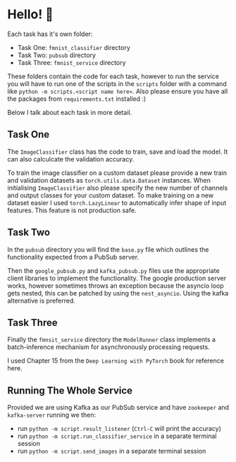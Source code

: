 # Hello! 👋

Each task has it's own folder:
 - Task One: `fmnist_classifier` directory
 - Task Two: `pubsub` directory
 - Task Three: `fmnist_service` directory

These folders contain the code for each task, however to run the service you will have to run one of the scripts in the `scripts` folder with a command like `python -m scripts.<script name here>`. Also please ensure you have all the packages from `requirements.txt` installed :)

Below I talk about each task in more detail.

## Task One

The `ImageClassifier` class has the code to train, save and load the model. It can also calculcate the validation accuracy.

To train the image classifier on a custom dataset please provide a new train and validation datasets as `torch.utils.data.Dataset` instances. When initialising `ImageClassifier` also please specify the new number of channels and output classes for your custom dataset. To make training on a new dataset easier I used `torch.LazyLinear` to automatically infer shape of input features. This feature is not production safe.

## Task Two
In the `pubsub` directory you will find the `base.py` file which outlines the functionality expected from a PubSub server. 

Then the `google_pubsub.py` and `kafka_pubsub.py` files use the appropriate client libraries to implement the functionality. The google production server works, however sometimes throws an exception because the asyncio loop gets nested, this can be patched by using the `nest_asyncio`. Using the kafka alternative is preferred.


## Task Three

Finally the `fmnsit_service` directory the `ModelRunner` class implements a batch-inference mechanism for asynchronously processing requests.

I used Chapter 15 from the `Deep Learning with PyTorch` book for reference here.

## Running The Whole Service

Provided we are using Kafka as our PubSub service and have `zookeeper` and `kafka-server` running we then:
 - run `python -m script.result_listener` (`Ctrl-C` will print the accuracy)
 - run `python -m script.run_classifier_service` in a separate terminal session
 - run `python -m script.send_images` in a separate terminal session


